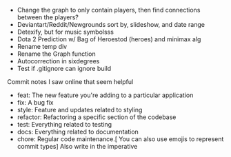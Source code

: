 - Change the graph to only contain players, then find connections between the players?
- Deviantart/Reddit/Newgrounds sort by, slideshow, and date range
- Detexify, but for music symbolsss
- Dota 2 Prediction w/ Bag of Heroestod (heroes) and minimax alg
- Rename temp div
- Rename the Graph function
- Autocorrection in sixdegrees
- Test if .gitignore can ignore build

Commit notes I saw online that seem helpful
- feat: The new feature you're adding to a particular application
- fix: A bug fix
- style: Feature and updates related to styling
- refactor: Refactoring a specific section of the codebase
- test: Everything related to testing
- docs: Everything related to documentation
- chore: Regular code maintenance.[ You can also use emojis to represent commit types]
Also write in the imperative